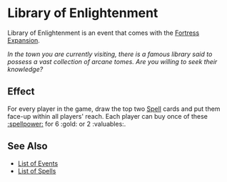 # Library of Enlightenment

Library of Enlightenment is an event that comes with the [Fortress Expansion](../content.md).

*In the town you are currently visiting, there is a famous library said to possess a vast collection of arcane tomes. Are you willing to seek their knowledge?*


## Effect

For every player in the game, draw the top two [Spell](../spells/index.md) cards and put them face-up within all players' reach. Each player can buy once of these [:spellpower:](../spells/index.md) for 6 :gold: or 2 :valuables:.


## See Also

- [List of Events](index.md)
- [List of Spells](../spells/index.md)

